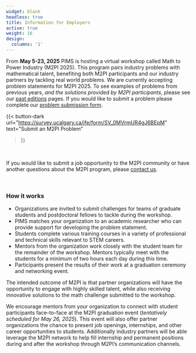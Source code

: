 ```yaml
---
widget: blank
headless: true
title: Information for Employers
active: true
weight: 16
design:
  columns: '1'
---
```

From **May 5-23, 2025** PIMS is hosting a virtual workshop called Math to Power
Industry (M2PI 2025). This program pairs industry problems with mathematical talent,
benefiting both M2PI participants and our industry partners by tackling real world
problems. We are currently accepting problem statements for M2PI
2025.  To see examples of problems from previous years, _and the solutions provided by
M2PI participants_, please see our [past editions](#editions) pages.  If
you would like to submit a problem please complete our [problem
submission form](https://survey.ucalgary.ca/jfe/form/SV_0MVrmUR4gJ6BEpM). 

{{< button-dark
  url="https://survey.ucalgary.ca/jfe/form/SV_0MVrmUR4gJ6BEpM"
  text="Submit an M2PI Problem"
>}}

&nbsp;

If you would like to submit a job opportunity to the M2PI community or have
another questions about the M2PI program, please [contact us](#contact).


&nbsp;

### How it works

* Organizations are invited to submit challenges for teams of graduate students
  and postdoctoral fellows to tackle during the workshop.
* PIMS matches your organization to an academic researcher who can provide
  support for developing the problem statement.
* Students complete various training courses in a variety of professional and
  technical skills relevant to STEM careers.
* Mentors from the organization work closely with the student team for the
  remainder of the workshop. Mentors typically meet with the students for a
  minimum of two hours each day during this time.
* Participants present the results of their work at a graduation ceremony and
  networking event.

The intended outcome of M2PI is that partner organizations will have the
opportunity to engage with highly skilled talent, while also receiving
innovative solutions to the math challenge submitted to the workshop.

We encourage mentors from your organization to connect with student participants
face-to-face at the M2PI graduation event (_tentatively scheduled for May 26,
2025_). This event will also offer partner organizations the chance to present job
openings, internships, and other career opportunities to students.
Additionally industry partners will be able leverage the M2PI network to
help fill internship and permanent positions during and after the workshop
through M2PI’s communication channels.
